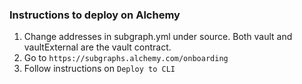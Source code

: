 ### Instructions to deploy on Alchemy

1. Change addresses in subgraph.yml under source. Both vault and vaultExternal are the vault contract.
2. Go to `https://subgraphs.alchemy.com/onboarding`
3. Follow instructions on `Deploy to CLI`
